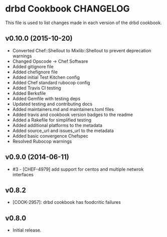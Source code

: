 drbd Cookbook CHANGELOG
=======================
This file is used to list changes made in each version of the drbd cookbook.

v0.10.0 (2015-10-20)
-------------------
* Converted Chef::Shellout to Mixlib::Shellout to prevent deprecation warnings
* Changed Opscode -> Chef Software
* Added gitignore file
* Added chefignore file
* Added initial Test Kitchen config
* Added Chef standard rubocop config
* Added Travis CI testing
* Added Berksfile
* Added Gemfile with testing deps
* Updated testing and contributing docs
* Added maintainers.md and maintainers.toml files
* Added travis and cookbook version badges to the readme
* Added a Rakefile for simplified testing
* Added additional platforms to the metadata
* Added source_url and issues_url to the metadata
* Added basic convergence Chefspec
* Resolved Rubocop warnings

v0.9.0 (2014-06-11)
-------------------
- #3 - [CHEF-4979] add support for centos and multiple netwrok interfaces


v0.8.2
------
- [COOK-2957]: drbd cookbook has foodcritic failures

v0.8.0
------
- Initial release.
